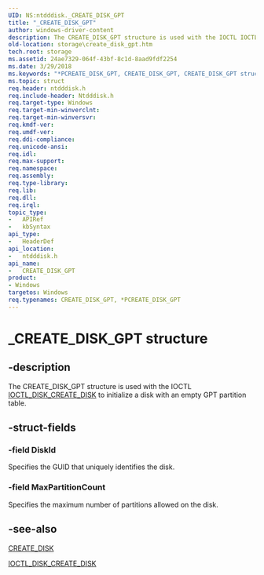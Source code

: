 ```yaml
---
UID: NS:ntdddisk._CREATE_DISK_GPT
title: "_CREATE_DISK_GPT"
author: windows-driver-content
description: The CREATE_DISK_GPT structure is used with the IOCTL IOCTL_DISK_CREATE_DISK to initialize a disk with an empty GPT partition table.
old-location: storage\create_disk_gpt.htm
tech.root: storage
ms.assetid: 24ae7329-064f-43bf-8c1d-8aad9fdf2254
ms.date: 3/29/2018
ms.keywords: "*PCREATE_DISK_GPT, CREATE_DISK_GPT, CREATE_DISK_GPT structure [Storage Devices], PCREATE_DISK_GPT, PCREATE_DISK_GPT structure pointer [Storage Devices], _CREATE_DISK_GPT, ntdddisk/CREATE_DISK_GPT, ntdddisk/PCREATE_DISK_GPT, storage.create_disk_gpt, structs-disk_c5c62f65-c252-482b-bbf7-1bb021920649.xml"
ms.topic: struct
req.header: ntdddisk.h
req.include-header: Ntdddisk.h
req.target-type: Windows
req.target-min-winverclnt: 
req.target-min-winversvr: 
req.kmdf-ver: 
req.umdf-ver: 
req.ddi-compliance: 
req.unicode-ansi: 
req.idl: 
req.max-support: 
req.namespace: 
req.assembly: 
req.type-library: 
req.lib: 
req.dll: 
req.irql: 
topic_type:
-	APIRef
-	kbSyntax
api_type:
-	HeaderDef
api_location:
-	ntdddisk.h
api_name:
-	CREATE_DISK_GPT
product:
- Windows
targetos: Windows
req.typenames: CREATE_DISK_GPT, *PCREATE_DISK_GPT
---
```


# _CREATE_DISK_GPT structure


## -description


The CREATE_DISK_GPT structure is used with the IOCTL <a href="https://msdn.microsoft.com/library/windows/hardware/ff559436">IOCTL_DISK_CREATE_DISK</a> to initialize a disk with an empty GPT partition table.


## -struct-fields




### -field DiskId

Specifies the GUID that uniquely identifies the disk.


### -field MaxPartitionCount

Specifies the maximum number of partitions allowed on the disk.


## -see-also




<a href="https://msdn.microsoft.com/library/windows/hardware/ff552484">CREATE_DISK</a>



<a href="https://msdn.microsoft.com/library/windows/hardware/ff559436">IOCTL_DISK_CREATE_DISK</a>
 

 

